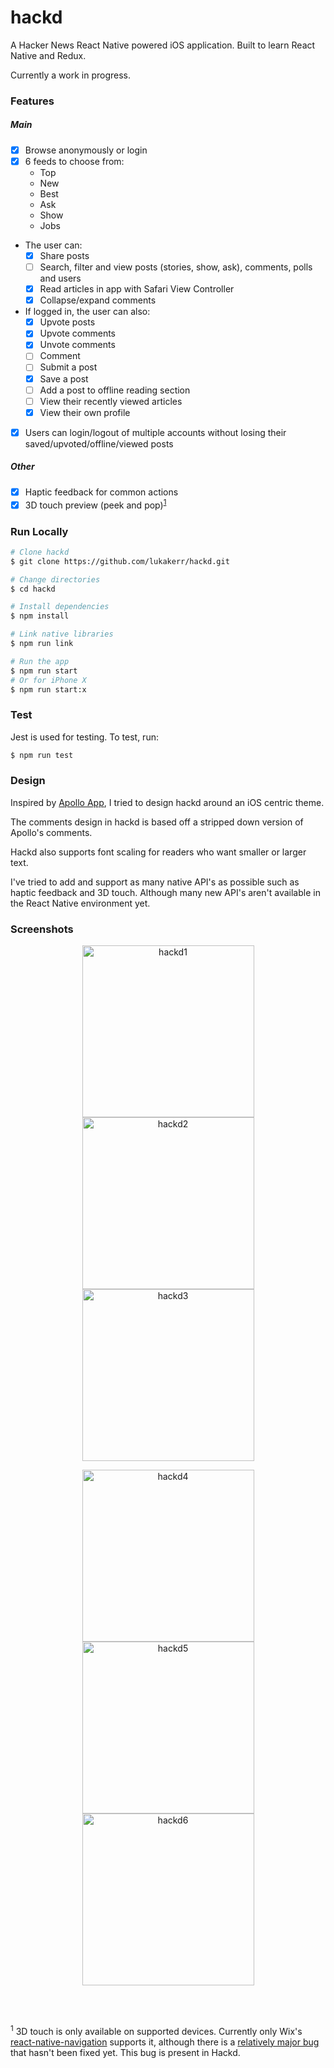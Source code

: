 # hackd

A Hacker News React Native powered iOS application. Built to learn React Native and Redux.

Currently a work in progress.

### Features

##### Main
- [x] Browse anonymously or login
- [x] 6 feeds to choose from:
	- Top
	- New
	- Best
	- Ask
	- Show
	- Jobs
- The user can:
	- [x] Share posts
	- [ ] Search, filter and view posts (stories, show, ask), comments, polls and users
	- [x] Read articles in app with Safari View Controller
	- [x] Collapse/expand comments
- If logged in, the user can also:
	- [x] Upvote posts
	- [x] Upvote comments
	- [x] Unvote comments
	- [ ] Comment
	- [ ] Submit a post
	- [x] Save a post
	- [ ] Add a post to offline reading section
	- [ ] View their recently viewed articles
	- [x] View their own profile
- [x] Users can login/logout of multiple accounts without losing their saved/upvoted/offline/viewed posts

##### Other
- [x] Haptic feedback for common actions
- [x] 3D touch preview (peek and pop)<sup><a href="#1">1</a></sup>

### Run Locally

```bash
# Clone hackd
$ git clone https://github.com/lukakerr/hackd.git

# Change directories
$ cd hackd

# Install dependencies
$ npm install

# Link native libraries
$ npm run link

# Run the app
$ npm run start
# Or for iPhone X
$ npm run start:x
```

### Test

Jest is used for testing. To test, run:

```bash
$ npm run test
```

### Design

Inspired by [Apollo App](https://apolloapp.io), I tried to design hackd around an iOS centric theme.

The comments design in hackd is based off a stripped down version of Apollo's comments.

Hackd also supports font scaling for readers who want smaller or larger text.

I've tried to add and support as many native API's as possible such as haptic feedback and 3D touch. Although many new API's aren't available in the React Native environment yet. 

### Screenshots

<p align="center">
  <img src="https://i.imgur.com/h7b8sfc.png" width="275" alt="hackd1">
  <img src="https://i.imgur.com/FE1Q6iR.png" width="275" alt="hackd2">
  <img src="https://i.imgur.com/Tv2CsZi.png" width="275" alt="hackd3">
</p>

<p align="center">
  <img src="https://i.imgur.com/D1WmGOG.png" width="275" alt="hackd4">
  <img src="https://i.imgur.com/MciVZK1.png" width="275" alt="hackd5">
  <img src="https://i.imgur.com/PbuheBP.png" width="275" alt="hackd6">
</p>

<br><br>

<sup id="1">1</sup> 3D touch is only available on supported devices. Currently only Wix's [react-native-navigation](https://github.com/wix/react-native-navigation) supports it, although there is a [relatively major bug](https://github.com/wix/react-native-navigation/issues/2445) that hasn't been fixed yet. This bug is present in Hackd.